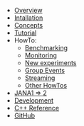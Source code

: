<!-- docs/_sidebar.md -->
- [Overview](index.md "JANA2: Multi-threaded HENP Event Reconstruction")
- [Intallation](install.md)
- [Concepts](concepts.md)
- [Tutorial](tutorial.md)
- HowTo:  
  * [Benchmarking](howto/benchmarking.md "JANA2: Benchmarking")
  * [Monitoring](howto/monitor-debug-gui.md "JANA2: Status Debug Monitoring")
  * [New experiments](howto/use-in-new-experiment.md "JANA2: How to use in new experiments")
  * [Group Events](howto/group-events.md "JANA2: Group Events")
  * [Streaming](howto/streaming.md "JANA2: Streaming readout")
  * [Other HowTos](howto/other-howtos.md "JANA2: HowTO list")
- [JANA1 => 2](jana1to2/jana1-to-jana2.md)  
- [Development](development/development.md)
- [C++ Reference](https://jeffersonlab.github.io/JANA2/refcpp/ ':target=_blank')
- [GitHub](https://github.com/JeffersonLab/JANA2 ':target=_blank')

